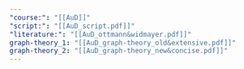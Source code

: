 ```yaml
---
"course:": "[[AuD]]"
"script:": "[[AuD_script.pdf]]"
"literature:": "[[AuD_ottmann&widmayer.pdf]]"
graph-theory_1: "[[AuD_graph-theory_old&extensive.pdf]]"
graph-theory_2: "[[AuD_graph-theory_new&concise.pdf]]"
---
```

